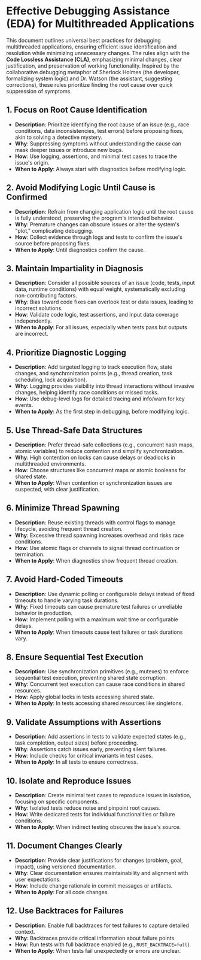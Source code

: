 # Effective Debugging Assistance (EDA) for Multithreaded Applications

This document outlines universal best practices for debugging multithreaded applications, ensuring efficient issue identification and resolution while minimizing unnecessary changes. The rules align with the **Code Lossless Assistance (CLA)**, emphasizing minimal changes, clear justification, and preservation of working functionality. Inspired by the collaborative debugging metaphor of Sherlock Holmes (the developer, formalizing system logic) and Dr. Watson (the assistant, suggesting corrections), these rules prioritize finding the root cause over quick suppression of symptoms.

## 1. Focus on Root Cause Identification
- **Description**: Prioritize identifying the root cause of an issue (e.g., race conditions, data inconsistencies, test errors) before proposing fixes, akin to solving a detective mystery.
- **Why**: Suppressing symptoms without understanding the cause can mask deeper issues or introduce new bugs.
- **How**: Use logging, assertions, and minimal test cases to trace the issue's origin.
- **When to Apply**: Always start with diagnostics before modifying logic.

## 2. Avoid Modifying Logic Until Cause is Confirmed
- **Description**: Refrain from changing application logic until the root cause is fully understood, preserving the program's intended behavior.
- **Why**: Premature changes can obscure issues or alter the system's "plot," complicating debugging.
- **How**: Collect evidence through logs and tests to confirm the issue's source before proposing fixes.
- **When to Apply**: Until diagnostics confirm the cause.

## 3. Maintain Impartiality in Diagnosis
- **Description**: Consider all possible sources of an issue (code, tests, input data, runtime conditions) with equal weight, systematically excluding non-contributing factors.
- **Why**: Bias toward code fixes can overlook test or data issues, leading to incorrect solutions.
- **How**: Validate code logic, test assertions, and input data coverage independently.
- **When to Apply**: For all issues, especially when tests pass but outputs are incorrect.

## 4. Prioritize Diagnostic Logging
- **Description**: Add targeted logging to track execution flow, state changes, and synchronization points (e.g., thread creation, task scheduling, lock acquisition).
- **Why**: Logging provides visibility into thread interactions without invasive changes, helping identify race conditions or missed tasks.
- **How**: Use debug-level logs for detailed tracing and info/warn for key events.
- **When to Apply**: As the first step in debugging, before modifying logic.

## 5. Use Thread-Safe Data Structures
- **Description**: Prefer thread-safe collections (e.g., concurrent hash maps, atomic variables) to reduce contention and simplify synchronization.
- **Why**: High contention on locks can cause delays or deadlocks in multithreaded environments.
- **How**: Choose structures like concurrent maps or atomic booleans for shared state.
- **When to Apply**: When contention or synchronization issues are suspected, with clear justification.

## 6. Minimize Thread Spawning
- **Description**: Reuse existing threads with control flags to manage lifecycle, avoiding frequent thread creation.
- **Why**: Excessive thread spawning increases overhead and risks race conditions.
- **How**: Use atomic flags or channels to signal thread continuation or termination.
- **When to Apply**: When diagnostics show frequent thread creation.

## 7. Avoid Hard-Coded Timeouts
- **Description**: Use dynamic polling or configurable delays instead of fixed timeouts to handle varying task durations.
- **Why**: Fixed timeouts can cause premature test failures or unreliable behavior in production.
- **How**: Implement polling with a maximum wait time or configurable delays.
- **When to Apply**: When timeouts cause test failures or task durations vary.

## 8. Ensure Sequential Test Execution
- **Description**: Use synchronization primitives (e.g., mutexes) to enforce sequential test execution, preventing shared state corruption.
- **Why**: Concurrent test execution can cause race conditions in shared resources.
- **How**: Apply global locks in tests accessing shared state.
- **When to Apply**: In tests accessing shared resources like singletons.

## 9. Validate Assumptions with Assertions
- **Description**: Add assertions in tests to validate expected states (e.g., task completion, output sizes) before proceeding.
- **Why**: Assertions catch issues early, preventing silent failures.
- **How**: Include checks for critical invariants in test cases.
- **When to Apply**: In all tests to ensure correctness.

## 10. Isolate and Reproduce Issues
- **Description**: Create minimal test cases to reproduce issues in isolation, focusing on specific components.
- **Why**: Isolated tests reduce noise and pinpoint root causes.
- **How**: Write dedicated tests for individual functionalities or failure conditions.
- **When to Apply**: When indirect testing obscures the issue's source.

## 11. Document Changes Clearly
- **Description**: Provide clear justifications for changes (problem, goal, impact), using versioned documentation.
- **Why**: Clear documentation ensures maintainability and alignment with user expectations.
- **How**: Include change rationale in commit messages or artifacts.
- **When to Apply**: For all code changes.

## 12. Use Backtraces for Failures
- **Description**: Enable full backtraces for test failures to capture detailed context.
- **Why**: Backtraces provide critical information about failure points.
- **How**: Run tests with full backtrace enabled (e.g., `RUST_BACKTRACE=full`).
- **When to Apply**: When tests fail unexpectedly or errors are unclear.